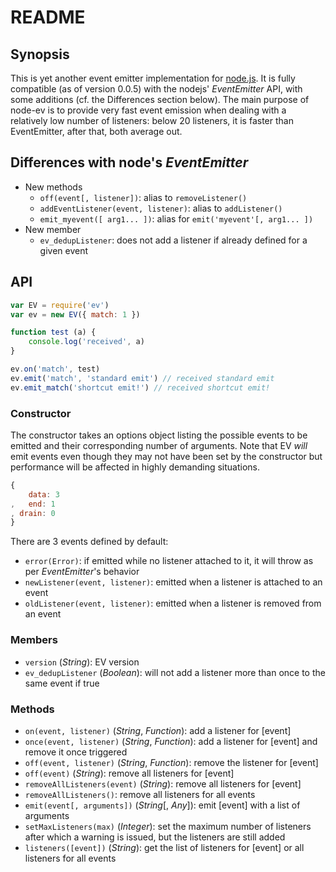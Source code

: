 # README

## Synopsis

This is yet another event emitter implementation for [node.js](http://nodejs.org). It is fully compatible (as of version 0.0.5) with the nodejs' _EventEmitter_ API, with some additions (cf. the Differences section below). The main purpose of node-ev is to provide very fast event emission when dealing with a relatively low number of listeners: below 20 listeners, it is faster than EventEmitter, after that, both average out.

## Differences with node's _EventEmitter_

* New methods
	* `off(event[, listener])`: alias to `removeListener()`
	* `addEventListener(event, listener)`: alias to `addListener()`
	* `emit_myevent([ arg1... ])`: alias for `emit('myevent'[, arg1... ])`
* New member
	* `ev_dedupListener`: does not add a listener if already defined for a given event


## API

```javascript
var EV = require('ev')
var ev = new EV({ match: 1 })

function test (a) {
	console.log('received', a)
}

ev.on('match', test)
ev.emit('match', 'standard emit') // received standard emit
ev.emit_match('shortcut emit!') // received shortcut emit!
```


### Constructor

The constructor takes an options object listing the possible events to be emitted and their corresponding number of arguments. Note that EV *will* emit events even though they may not have been set by the constructor but performance will be affected in highly demanding situations.

```javascript
{
	data: 3
,	end: 1
, drain: 0
}
```

There are 3 events defined by default:

* `error(Error)`: if emitted while no listener attached to it, it will throw as per _EventEmitter_'s behavior
* `newListener(event, listener)`: emitted when a listener is attached to an event
* `oldListener(event, listener)`: emitted when a listener is removed from an event


### Members

* `version` (_String_): EV version
* `ev_dedupListener` (_Boolean_): will not add a listener more than once to the same event if true


### Methods

* `on(event, listener)` (_String_, _Function_): add a listener for [event]
* `once(event, listener)` (_String_, _Function_): add a listener for [event] and remove it once triggered
* `off(event, listener)` (_String_, _Function_): remove the listener for [event]
* `off(event)` (_String_): remove all listeners for [event]
* `removeAllListeners(event)` (_String_): remove all listeners for [event]
* `removeAllListeners()`: remove all listeners for all events
* `emit(event[, arguments])` (_String_[, _Any_]): emit [event] with a list of arguments
* `setMaxListeners(max)` (_Integer_): set the maximum number of listeners after which a warning is issued, but the listeners are still added
* `listeners([event])` (_String_): get the list of listeners for [event] or all listeners for all events
